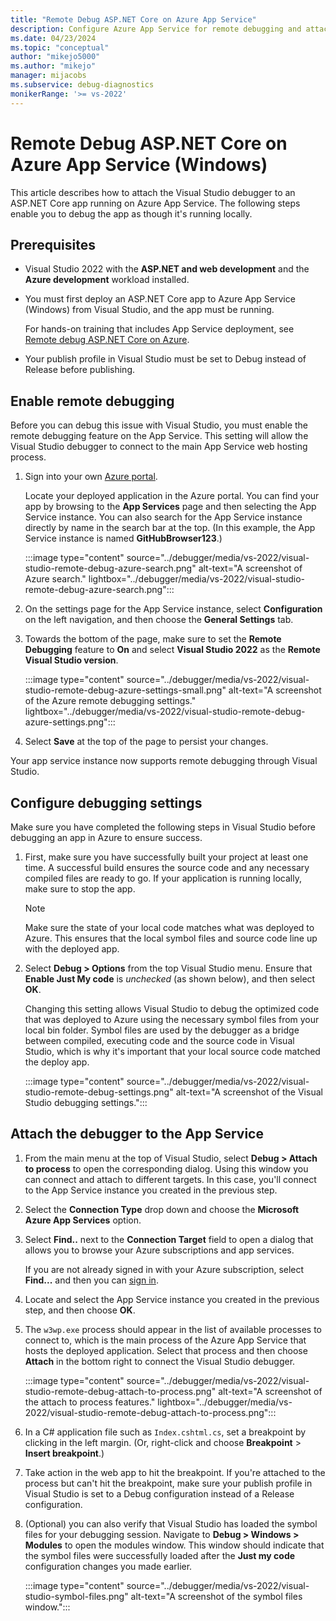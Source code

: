 ```yaml
---
title: "Remote Debug ASP.NET Core on Azure App Service"
description: Configure Azure App Service for remote debugging and attach the remote debugger from Visual Studio to debug the app as though it's running locally.
ms.date: 04/23/2024
ms.topic: "conceptual"
author: "mikejo5000"
ms.author: "mikejo"
manager: mijacobs
ms.subservice: debug-diagnostics
monikerRange: '>= vs-2022'
---
```

# Remote Debug ASP.NET Core on Azure App Service (Windows)

This article describes how to attach the Visual Studio debugger to an ASP.NET Core app running on Azure App Service.  The following steps enable you to debug the app as though it's running locally.

## Prerequisites

- Visual Studio 2022 with the **ASP.NET and web development** and the **Azure development** workload installed.

- You must first deploy an ASP.NET Core app to Azure App Service (Windows) from Visual Studio, and the app must be running.

  For hands-on training that includes App Service deployment, see [Remote debug ASP.NET Core on Azure](/training/modules/dotnet-debug-visual-studio-azure-web-apps/).

- Your publish profile in Visual Studio must be set to Debug instead of Release before publishing.

## Enable remote debugging

Before you can debug this issue with Visual Studio, you must enable the remote debugging feature on the App Service. This setting will allow the Visual Studio debugger to connect to the main App Service web hosting process.

1. Sign into your own [Azure portal](https://portal.azure.com/).

   Locate your deployed application in the Azure portal. You can find your app by browsing to the **App Services** page and then selecting the App Service instance.  You can also search for the App Service instance directly by name in the search bar at the top. (In this example, the App Service instance is named **GitHubBrowser123**.)

    :::image type="content" source="../debugger/media/vs-2022/visual-studio-remote-debug-azure-search.png"  alt-text="A screenshot of Azure search." lightbox="../debugger/media/vs-2022/visual-studio-remote-debug-azure-search.png":::

2. On the settings page for the App Service instance, select **Configuration** on the left navigation, and then choose the **General Settings** tab.

3. Towards the bottom of the page, make sure to set the **Remote Debugging** feature to **On** and select **Visual Studio 2022** as the **Remote Visual Studio version**.

    :::image type="content" source="../debugger/media/vs-2022/visual-studio-remote-debug-azure-settings-small.png"  alt-text="A screenshot of the Azure remote debugging settings." lightbox="../debugger/media/vs-2022/visual-studio-remote-debug-azure-settings.png":::

4. Select **Save** at the top of the page to persist your changes.

Your app service instance now supports remote debugging through Visual Studio.

## Configure debugging settings

Make sure you have completed the following steps in Visual Studio before debugging an app in Azure to ensure success.

1. First, make sure you have successfully built your project at least one time. A successful build ensures the source code and any necessary compiled files are ready to go. If your application is running locally, make sure to stop the app.

   > [!NOTE]
   > Make sure the state of your local code matches what was deployed to Azure. This ensures that the local symbol files and source code line up with the deployed app.

1. Select **Debug > Options** from the top Visual Studio menu. Ensure that **Enable Just My code** is *unchecked* (as shown below), and then select **OK**.

    Changing this setting allows Visual Studio to debug the optimized code that was deployed to Azure using the necessary symbol files from your local bin folder. Symbol files are used by the debugger as a bridge between compiled, executing code and the source code in Visual Studio, which is why it's important that your local source code matched the deploy app.

    :::image type="content" source="../debugger/media/vs-2022/visual-studio-remote-debug-settings.png" alt-text="A screenshot of the Visual Studio debugging settings.":::

## Attach the debugger to the App Service

1. From the main menu at the top of Visual Studio, select **Debug > Attach to process** to open the corresponding dialog. Using this window you can connect and attach to different targets. In this case, you'll connect to the App Service instance you created in the previous step.

1. Select the **Connection Type** drop down and choose the **Microsoft Azure App Services** option.

1. Select **Find..** next to the **Connection Target** field to open a dialog that allows you to browse your Azure subscriptions and app services.

   If you are not already signed in with your Azure subscription, select **Find...** and then you can [sign in](../azure/how-to-sign-in-with-azure-subscription.md).

1. Locate and select the App Service instance you created in the previous step, and then choose **OK**.

1. The `w3wp.exe` process should appear in the list of available processes to connect to, which is the main process of the Azure App Service that hosts the deployed application. Select that process and then choose **Attach** in the bottom right to connect the Visual Studio debugger.

    :::image type="content" source="../debugger/media/vs-2022/visual-studio-remote-debug-attach-to-process.png" alt-text="A screenshot of the attach to process features." lightbox="../debugger/media/vs-2022/visual-studio-remote-debug-attach-to-process.png":::

1. In a C# application file such as `Index.cshtml.cs`, set a breakpoint by clicking in the left margin. (Or, right-click and choose **Breakpoint** > **Insert breakpoint**.)

1. Take action in the web app to hit the breakpoint. If you're attached to the process but can't hit the breakpoint, make sure your publish profile in Visual Studio is set to a Debug configuration instead of a Release configuration.

1. (Optional) you can also verify that Visual Studio has loaded the symbol files for your debugging session. Navigate to **Debug > Windows > Modules** to open the modules window. This window should indicate that the symbol files were successfully loaded after the **Just my code** configuration changes you made earlier.

    :::image type="content" source="../debugger/media/vs-2022/visual-studio-symbol-files.png" alt-text="A screenshot of the symbol files window.":::
